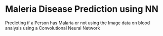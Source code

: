 # Maleria Disease Prediction using NN
 Predicting if a Person has Malaria or not using the Image data on blood analysis using a Convolutional Neural Network
